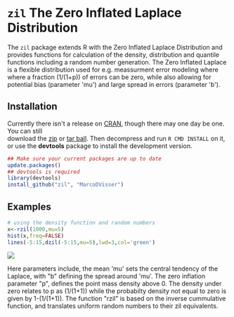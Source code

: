 `zil` The Zero Inflated Laplace Distribution
===

The `zil` package extends R with the Zero Inflated Laplace Distribution and provides functions for calculation of the density, distribution and quantile functions including a random number generation. The Zero Inflated Laplace is a flexible distribution used for e.g. meassurment error modeling where where a fraction (1/(1+p)) of errors can be zero, while also allowing for potential bias (parameter 'mu') and large spread in errors (parameter 'b').


## Installation

Currently there isn't a release on [CRAN](http://cran.r-project.org/),
though there may one day be one. You can still  
download the [zip](https://github.com/MarcoDVisser/zil/zipball/master) 
or [tar ball](https://github.com/MarcoDVisser/zil/tarball/master).
Then decompress and run `R CMD INSTALL` on it, 
or use the **devtools** package to install the development version.

```r
## Make sure your current packages are up to date
update.packages()
## devtools is required
library(devtools)
install_github("zil", "MarcoDVisser")
```
## Examples

```r
# using the density function and random numbers
x<-rzil(1000,mu=5)
hist(x,freq=FALSE)
lines(-5:15,dzil(-5:15,mu=5),lwd=3,col='green')
```
![](http://i.imgur.com/QxeArJm.png)

Here parameters include, the  mean 'mu' sets the central tendency of the Laplace, with "b"  defining the spread around 'mu'. The zero inflation parameter  "p", defines the point mass density above 0. The density under  zero relates to p as (1/(1+1)) while the probabilty density not  equal to zero is given by 1-(1/(1+1)). The function "rzil" is based  on the inverse cummulative function, and translates uniform random numbers to their zil equivalents. 

